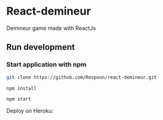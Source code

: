 # React-demineur

Demineur game made with ReactJs


## Run development

### Start application with npm
```bash
git clone https://github.com/Respoun/react-demineur.git

npm install

npm start

```

Deploy on Heroku:
```bash

```
